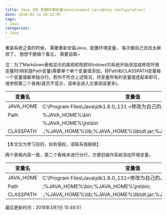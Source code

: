```yaml
---
title: Java JDK 配置环境变量(environment variables configuration)
date: 2018-02-14 20:22:07
tags:
- Java
categories:
- Java
---
```


重装系统之类的时候，
需要重新安装Java、配置环境变量，
每次都自己去找太麻烦了，
想想干脆做个备忘，
需要自取~

注：为了Markdown表格显示的美观和照顾Windows10系统开始添加或修改环境变量时(特别是Path变量)需要单个单个变量值添加，将Path和CLASSPATH变量每一个变量值都单独分行。若你不符合上述情况，将变量所有的变量值连起来即可，或参照第二个表格(首页不显示，请单击进入文章阅读更多)。

变量名    | 变量值
----------|-------------------------------------------
JAVA_HOME |C:\Program Files\Java\jdk1.8.0_131 <修改为自己的JDK安装地址>
Path      |%JAVA_HOME%\bin
		  |%JAVA_HOME%\jre\bin
CLASSPATH |.;%JAVA_HOME%\lib;%JAVA_HOME%\lib\dt.jar;%JAVA_HOME%\lib\tools.jar;

【本文仅为学习目的，如有侵权，请联系我删除】
<!-- more -->

两个表格内容一致，第二个表格未进行分行，方便旧操作系统添加环境变量。

变量名    | 变量值
----------|-------------------------------------------
JAVA_HOME |C:\Program Files\Java\jdk1.8.0_131<修改为自己的JDK安装地址>
Path      |;%JAVA_HOME%\bin;%JAVA_HOME%\jre\bin;
CLASSPATH |.;%JAVA_HOME%\lib;%JAVA_HOME%\lib\dt.jar;%JAVA_HOME%\lib\tools.jar;


最后更新时间：2018年3月1日 15:49:51